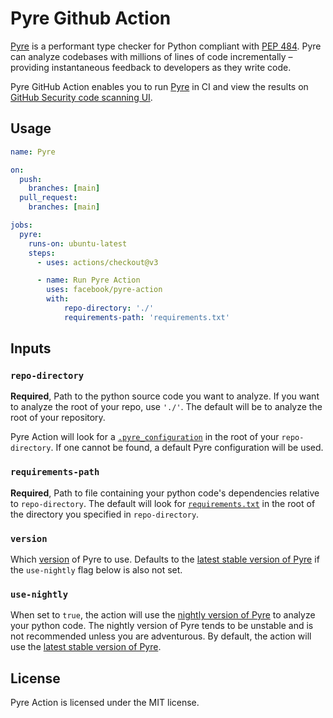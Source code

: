 # Pyre Github Action

[Pyre](https://pyre-check.org/) is a performant type checker for Python compliant with [PEP 484](https://www.python.org/dev/peps/pep-0484/). Pyre can analyze codebases with millions of lines of code incrementally – providing instantaneous feedback to developers as they write code.

Pyre GitHub Action enables you to run [Pyre](https://pyre-check.org/docs/getting-started/) in CI and view the results on [GitHub Security code scanning UI](https://docs.github.com/code-security/code-scanning/automatically-scanning-your-code-for-vulnerabilities-and-errors/managing-code-scanning-alerts-for-your-repository#viewing-the-alerts-for-a-repository).


## Usage
```yml
name: Pyre

on:
  push:
    branches: [main]
  pull_request:
    branches: [main]

jobs:
  pyre:
    runs-on: ubuntu-latest
    steps:
      - uses: actions/checkout@v3

      - name: Run Pyre Action
        uses: facebook/pyre-action
        with:
            repo-directory: './'
            requirements-path: 'requirements.txt'

```

## Inputs
### `repo-directory`

**Required**, Path to the python source code you want to analyze. If you want to analyze the root of your repo, use `'./'`. The default will be to analyze the root of your repository.

Pyre Action will look for a [`.pyre_configuration`](https://pyre-check.org/docs/configuration/#configuration-files) in the root of your `repo-directory`. If one cannot be found, a default Pyre configuration will be used.

### `requirements-path`

**Required**, Path to file containing your python code's dependencies relative to `repo-directory`. The default will look for [`requirements.txt`](https://pip.pypa.io/en/latest/reference/requirements-file-format/) in the root of the directory you specified in `repo-directory`.

### `version`
Which [version](https://pypi.org/project/pyre-check/#history) of Pyre to use. Defaults to the [latest stable version of Pyre](https://pypi.org/project/pyre-check/) if the `use-nightly` flag below is also not set.

### `use-nightly`

When set to `true`, the action will use the [nightly version of Pyre](https://pypi.org/project/pyre-check-nightly/) to analyze your python code. The nightly version of Pyre tends to be unstable and is not recommended unless you are adventurous. By default, the action will use the [latest stable version of Pyre](https://pypi.org/project/pyre-check/).


## License

Pyre Action is licensed under the MIT license.

